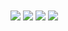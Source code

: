 <img align="center" src="https://github-readme-stats.vercel.app/api?username=Kuvaev-dev&show_icons=true&include_all_commits=true&theme=radical"/>

<img align="center" src="https://github-readme-stats.vercel.app/api/top-langs/?username=Kuvaev-dev&layout=compact&theme=radical"/>

<img align="center" src="https://github-profile-trophy.vercel.app/?username=Kuvaev-dev&no-frame=true&no-bg=true&theme=radical"/>

<img align="center" src="https://streak-stats.demolab.com/?user=Kuvaev-dev&theme=radical"/>
